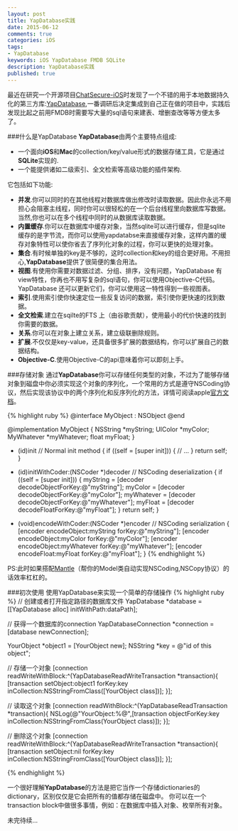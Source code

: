 ```yaml
---
layout: post
title: YapDatabase实践
date: 2015-06-12
comments: true
categories: iOS
tags: 
- YapDatabase
keywords: iOS YapDatabase FMDB SQLite
description: YapDatabase实践
published: true
---
```



最近在研究一个开源项目[ChatSecure-iOS](https://github.com/ChatSecure/ChatSecure-iOS)时发现了一个不错的用于本地数据持久化的第三方库:[YapDatabase](https://github.com/yapstudios/YapDatabase),一番调研后决定集成到自己正在做的项目中，实践后发现比起之前用FMDB时需要写大量的sql语句来建表、增删查改等等方便太多了。


###什么是YapDatabase
**YapDatabase**由两个主要特点组成:

+ 一个面向**iOS**和**Mac**的collection/key/value形式的数据存储工具，它是通过**SQLite**实现的.
+ 一个能提供诸如二级索引、全文检索等高级功能的插件架构.

它包括如下功能:

+ **并发**.你可以同时的在其他线程对数据库做出修改时读取数据。因此你永远不用担心会阻塞主线程，同时你可以很轻松的在一个后台线程里向数据库写数据。当然,你也可以在多个线程中同时的从数据库读取数据。
+ **内置缓存**.你可以在数据库中缓存对象，当然sqlite可以进行缓存，但是sqlite缓存的是字节流，而你可以使用yapdatabse来直接缓存对象，这样内置的缓存对象特性可以使你省去了序列化对象的过程，你可以更快的处理对象。
+ **集合**.有时候单独的key是不够的，这时collection和key的组合更好用。不用担心,**YapDatabase**提供了很简便的集合用法。
+ **视图**.有使用你需要对数据过滤、分组、排序，没有问题，YapDatabase 有view特性，你再也不用写复杂的sql语句，你可以使用Objective-C代码。 YapDatabase 还可以更新它们，你可以使用这一特性得到一些视图表。
+ **索引**.使用索引使你快速定位一些反复访问的数据，索引使你更快速的找到数据。
+ **全文检索**.建立在sqilte的FTS 上（由谷歌贡献），使用最小的代价快速的找到你需要的数据。
+ **关系**.你可以在对象上建立关系，建立级联删除规则。
+ **扩展**.不仅仅是key-value，还具备很多扩展的数据结构，你可以扩展自己的数据结构。
+ **Objective-C**.使用Objective-C的api意味着你可以即刻上手。

###存储对象
通过**YapDatabase**你可以存储任何类型的对象，不过为了能够存储对象到磁盘中你必须实现这个对象的序列化，一个常用的方式是遵守NSCoding协议，然后实现该协议中的两个序列化和反序列化的方法，详情可阅读apple[官方文档](https://developer.apple.com/library/mac/#documentation/Cocoa/Conceptual/Archiving/Articles/codingobjects.html#//apple_ref/doc/uid/20000948-BCIHBJDE)。

{% highlight ruby %}
@interface MyObject : NSObject <NSCoding>
@end

@implementation MyObject
{
    NSString *myString;
    UIColor *myColor;
    MyWhatever *myWhatever;
    float myFloat;
}

- (id)init // Normal init method
{
    if ((self = [super init])) {
        // ...
    }
    return self;
}

- (id)initWithCoder:(NSCoder *)decoder // NSCoding deserialization
{
    if ((self = [super init])) {
        myString = [decoder decodeObjectForKey:@"myString"];
        myColor = [decoder decodeObjectForKey:@"myColor"];
        myWhatever = [decoder decodeObjectForKey:@"myWhatever"];
        myFloat = [decoder decodeFloatForKey:@"myFloat"];
    }
    return self;
}

- (void)encodeWithCoder:(NSCoder *)encoder // NSCoding serialization
{
    [encoder encodeObject:myString forKey:@"myString"];
    [encoder encodeObject:myColor forKey:@"myColor"];
    [encoder encodeObject:myWhatever forKey:@"myWhatever"];
    [encoder encodeFloat:myFloat forKey:@"myFloat"];
}
{% endhighlight %}

PS:此时如果搭配[Mantle](https://github.com/Mantle/Mantle)（帮你的Model类自动实现NSCoding,NSCopy协议）的话效率杠杠的。

###初次使用
使用YapDatabase来实现一个简单的存储操作
{% highlight ruby %}
// 创建或者打开指定路径的数据库文件
YapDatabase *database = [[YapDatabase alloc] initWithPath:dataPath];

// 获得一个数据库的connection
YapDatabaseConnection *connection = [database newConnection];

YourObject *object1 = [YourObject new];
NSString *key = @"id of this object";

// 存储一个对象
[connection readWriteWithBlock:^(YapDatabaseReadWriteTransaction *transaction){
    [transaction setObject:object1 forKey:key inCollection:NSStringFromClass([YourObject class])];
}];

// 读取这个对象
[connection readWithBlock:^(YapDatabaseReadTransaction *transaction){
    NSLog(@"YourObject:%@",[transaction objectForKey:key inCollection:NSStringFromClass(YourObject class)]);
}];

// 删除这个对象
[connection readWriteWithBlock:^(YapDatabaseReadWriteTransaction *transaction){
    [transaction setObject:nil forKey:key inCollection:NSStringFromClass([YourObject class])];
}];

{% endhighlight %}

一个很好理解**YapDatabase**的方法是把它当作一个存储dictionaries的dictionary，区别仅仅是它会把所有的值都存储在磁盘中。
你可以在一个transaction block中做很多事情，例如：在数据库中插入对象、枚举所有对象。

未完待续...
